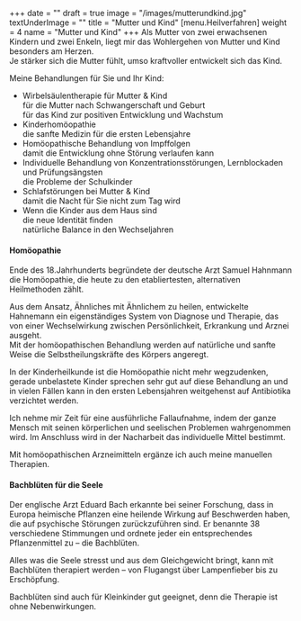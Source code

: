 +++
date = ""
draft = true
image = "/images/mutterundkind.jpg"
textUnderImage = ""
title = "Mutter und Kind"
[menu.Heilverfahren]
weight = 4
name = "Mutter und Kind"
+++
Als Mutter von zwei erwachsenen Kindern und zwei Enkeln, liegt mir das Wohlergehen von Mutter und Kind besonders am Herzen.  
Je stärker sich die Mutter fühlt, umso kraftvoller entwickelt sich das Kind.

Meine Behandlungen für Sie und Ihr Kind:

* Wirbelsäulentherapie für Mutter & Kind  
  für die Mutter nach Schwangerschaft und Geburt  
  für das Kind zur positiven Entwicklung und Wachstum
* Kinderhomöopathie  
  die sanfte Medizin für die ersten Lebensjahre
* Homöopathische Behandlung von Impffolgen  
  damit die Entwicklung ohne Störung verlaufen kann
* Individuelle Behandlung von Konzentrationsstörungen, Lernblockaden und Prüfungsängsten  
  die Probleme der Schulkinder
* Schlafstörungen bei Mutter & Kind  
  damit die Nacht für Sie nicht zum Tag wird
* Wenn die Kinder aus dem Haus sind  
  die neue Identität finden  
  natürliche Balance in den Wechseljahren

#### Homöopathie

Ende des 18.Jahrhunderts begründete der deutsche Arzt Samuel Hahnmann die Homöopathie, die heute zu den etabliertesten, alternativen Heilmethoden zählt.

Aus dem Ansatz, Ähnliches mit Ähnlichem zu heilen, entwickelte Hahnemann ein eigenständiges System von Diagnose und Therapie, das von einer Wechselwirkung zwischen Persönlichkeit, Erkrankung und Arznei ausgeht.  
Mit der homöopathischen Behandlung werden auf natürliche und sanfte Weise die Selbstheilungskräfte des Körpers angeregt.

In der Kinderheilkunde ist die Homöopathie nicht mehr wegzudenken, gerade unbelastete Kinder sprechen sehr gut auf diese Behandlung an und in vielen Fällen kann in den ersten Lebensjahren weitgehenst auf Antibiotika verzichtet werden.

Ich nehme mir Zeit für eine ausführliche Fallaufnahme, indem der ganze Mensch mit seinen körperlichen und seelischen Problemen wahrgenommen wird. Im Anschluss wird in der Nacharbeit das individuelle Mittel bestimmt.

Mit homöopathischen Arzneimitteln ergänze ich auch meine manuellen Therapien.

#### Bachblüten für die Seele

Der englische Arzt Eduard Bach erkannte bei seiner Forschung, dass in Europa heimische Pflanzen eine heilende Wirkung auf Beschwerden haben, die auf psychische Störungen zurückzuführen sind. Er benannte 38 verschiedene Stimmungen und ordnete jeder ein entsprechendes Pflanzenmittel zu – die Bachblüten.

Alles was die Seele stresst und aus dem Gleichgewicht bringt, kann mit Bachblüten therapiert werden – von Flugangst über Lampenfieber bis zu Erschöpfung.

Bachblüten sind auch für Kleinkinder gut geeignet, denn die Therapie ist ohne Nebenwirkungen.